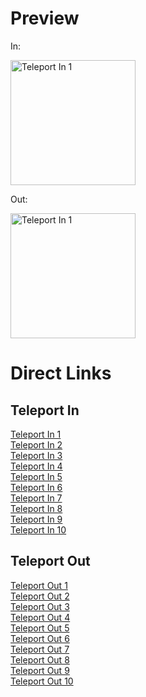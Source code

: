 # Preview

In:

<img src="https://cdn.jsdelivr.net/gh/pjburnhill/heroquest@main/icons/teleport/Teleport-In-1.svg" alt="Teleport In 1" width="200"/>

Out:

<img src="https://cdn.jsdelivr.net/gh/pjburnhill/heroquest@main/icons/teleport/Teleport-Out-1.svg" alt="Teleport In 1" width="200"/>

# Direct Links

## Teleport In

[Teleport In 1](https://cdn.jsdelivr.net/gh/pjburnhill/heroquest@main/icons/teleport/Teleport-In-1.svg)  
[Teleport In 2](https://cdn.jsdelivr.net/gh/pjburnhill/heroquest@main/icons/teleport/Teleport-In-2.svg)  
[Teleport In 3](https://cdn.jsdelivr.net/gh/pjburnhill/heroquest@main/icons/teleport/Teleport-In-3.svg)  
[Teleport In 4](https://cdn.jsdelivr.net/gh/pjburnhill/heroquest@main/icons/teleport/Teleport-In-4.svg)  
[Teleport In 5](https://cdn.jsdelivr.net/gh/pjburnhill/heroquest@main/icons/teleport/Teleport-In-5.svg)  
[Teleport In 6](https://cdn.jsdelivr.net/gh/pjburnhill/heroquest@main/icons/teleport/Teleport-In-6.svg)  
[Teleport In 7](https://cdn.jsdelivr.net/gh/pjburnhill/heroquest@main/icons/teleport/Teleport-In-7.svg)  
[Teleport In 8](https://cdn.jsdelivr.net/gh/pjburnhill/heroquest@main/icons/teleport/Teleport-In-8.svg)  
[Teleport In 9](https://cdn.jsdelivr.net/gh/pjburnhill/heroquest@main/icons/teleport/Teleport-In-9.svg)  
[Teleport In 10](https://cdn.jsdelivr.net/gh/pjburnhill/heroquest@main/icons/teleport/Teleport-In-10.svg)

## Teleport Out

[Teleport Out 1](https://cdn.jsdelivr.net/gh/pjburnhill/heroquest@main/icons/teleport/Teleport-Out-1.svg)  
[Teleport Out 2](https://cdn.jsdelivr.net/gh/pjburnhill/heroquest@main/icons/teleport/Teleport-Out-2.svg)  
[Teleport Out 3](https://cdn.jsdelivr.net/gh/pjburnhill/heroquest@main/icons/teleport/Teleport-Out-3.svg)  
[Teleport Out 4](https://cdn.jsdelivr.net/gh/pjburnhill/heroquest@main/icons/teleport/Teleport-Out-4.svg)  
[Teleport Out 5](https://cdn.jsdelivr.net/gh/pjburnhill/heroquest@main/icons/teleport/Teleport-Out-5.svg)  
[Teleport Out 6](https://cdn.jsdelivr.net/gh/pjburnhill/heroquest@main/icons/teleport/Teleport-Out-6.svg)  
[Teleport Out 7](https://cdn.jsdelivr.net/gh/pjburnhill/heroquest@main/icons/teleport/Teleport-Out-7.svg)  
[Teleport Out 8](https://cdn.jsdelivr.net/gh/pjburnhill/heroquest@main/icons/teleport/Teleport-Out-8.svg)  
[Teleport Out 9](https://cdn.jsdelivr.net/gh/pjburnhill/heroquest@main/icons/teleport/Teleport-Out-9.svg)  
[Teleport Out 10](https://cdn.jsdelivr.net/gh/pjburnhill/heroquest@main/icons/teleport/Teleport-Out-10.svg)
